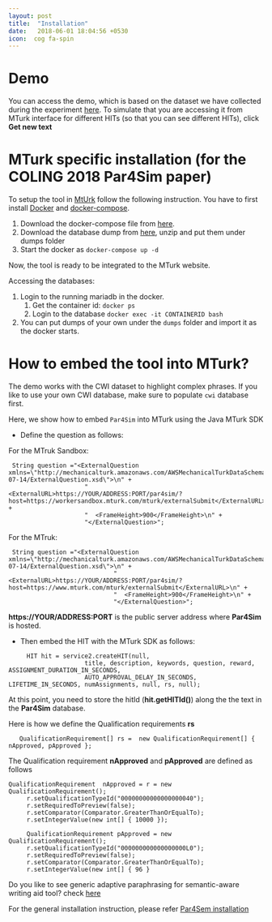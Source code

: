 ```yaml
---
layout: post
title:  "Installation"
date:   2018-06-01 18:04:56 +0530
icon:  cog fa-spin
---
```


Demo
===
You can access the demo, which is based on the dataset we have collected during the experiment [here](https://ltmaggie.informatik.uni-hamburg.de/par4sim/).
To simulate that you are accessing it from MTurk interface for different HITs (so that you can see different HITs), click **Get new text**


MTurk specific installation (for the **COLING 2018 Par4Sim** paper)
===


To setup the tool in [MtUrk](https://www.mturk.com/) follow the following instruction. You have to first install [Docker](https://docs.docker.com/install/) and [docker-compose](https://docs.docker.com/compose/install/).

1. Download the docker-compose file from [here](https://github.com/uhh-lt/par4sem/blob/par4sim/docker-compose.yml).
1. Download the database dump from [here](http://ltdata1.informatik.uni-hamburg.de/par4sem/database/alldbs.tar.gz), unzip and put them under dumps folder
1. Start the docker as ``docker-compose up -d``

Now, the tool is ready to be integrated to the MTurk website.

Accessing the databases:

1. Login to the running mariadb in the docker.
   1. Get the container id: ``docker ps``
   1. Login to the database ``docker exec -it CONTAINERID bash``
1. You can put dumps of your own under the ``dumps`` folder and import it as the docker starts.


How to embed the tool into MTurk?
===
The demo works with the CWI dataset to highlight complex phrases. If you like to use your own CWI database, make sure to populate `cwi` database first.

Here, we show how to embed `Par4Sim` into MTurk using the Java MTurk SDK

* Define the question as follows:

For the MTruk Sandbox:
```
 String question ="<ExternalQuestion xmlns=\"http://mechanicalturk.amazonaws.com/AWSMechanicalTurkDataSchemas/2006-07-14/ExternalQuestion.xsd\">\n" + 
			         "  <ExternalURL>https://YOUR/ADDRESS:PORT/par4sim/?host=https://workersandbox.mturk.com/mturk/externalSubmit</ExternalURL>\n" + 
			         "  <FrameHeight>900</FrameHeight>\n" + 
			         "</ExternalQuestion>"; 
```
For the  MTruk:

```
 String question ="<ExternalQuestion xmlns=\"http://mechanicalturk.amazonaws.com/AWSMechanicalTurkDataSchemas/2006-07-14/ExternalQuestion.xsd\">\n" + 
		                     "  <ExternalURL>https://YOUR/ADDRESS:PORT/par4sim/?host=https://www.mturk.com/mturk/externalSubmit</ExternalURL>\n" + 
		                     "  <FrameHeight>900</FrameHeight>\n" + 
		                     "</ExternalQuestion>";

```

**https://YOUR/ADDRESS:PORT** is the public server address where **Par4Sim** is hosted.

* Then embed the HIT with the MTurk SDK as follows:

```
     HIT hit = service2.createHIT(null,
	                 title, description, keywords, question, reward, ASSIGNMENT_DURATION_IN_SECONDS,
	                 AUTO_APPROVAL_DELAY_IN_SECONDS, LIFETIME_IN_SECONDS, numAssignments, null, rs, null);
```

At this point, you need to store the hitId (**hit.getHITId()**) along the the text in the **Par4Sim** database.


Here is how we define the Qualification requirements **rs**

```
   QualificationRequirement[] rs =  new QualificationRequirement[] { nApproved, pApproved };

   ```

   The Qualification requirement **nApproved** and **pApproved** are defined as follows

   ```
 QualificationRequirement  nApproved = r = new QualificationRequirement();
		r.setQualificationTypeId("00000000000000000040");
		r.setRequiredToPreview(false);
		r.setComparator(Comparator.GreaterThanOrEqualTo);
		r.setIntegerValue(new int[] { 10000 });

		QualificationRequirement pApproved = new QualificationRequirement();
		r.setQualificationTypeId("000000000000000000L0");
		r.setRequiredToPreview(false);
		r.setComparator(Comparator.GreaterThanOrEqualTo);
		r.setIntegerValue(new int[] { 96 }

   ```

 Do you like to see generic adaptive paraphrasing for semantic-aware writing aid tool? check [here](https://uhh-lt.github.io/par4sem/)

For the general installation instruction, please refer [Par4Sem installation](https://uhh-lt.github.io/par4sem/install/)